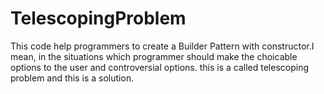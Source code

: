 # TelescopingProblem
This code help programmers to create a Builder Pattern with constructor.I mean, in the situations which programmer should make the choicable options to the user and controversial options. this is a called telescoping problem and this is a solution.
